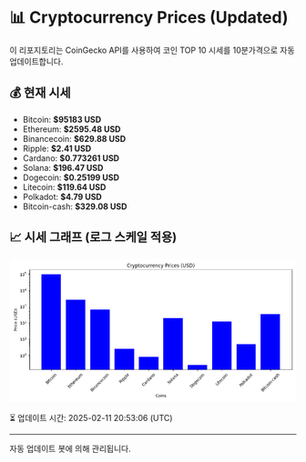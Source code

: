 
# 📊 Cryptocurrency Prices (Updated)

이 리포지토리는 CoinGecko API를 사용하여 코인 TOP 10 시세를 10분가격으로 자동 업데이트합니다.

## 💰 현재 시세
- Bitcoin: **$95183 USD**
- Ethereum: **$2595.48 USD**
- Binancecoin: **$629.88 USD**
- Ripple: **$2.41 USD**
- Cardano: **$0.773261 USD**
- Solana: **$196.47 USD**
- Dogecoin: **$0.25199 USD**
- Litecoin: **$119.64 USD**
- Polkadot: **$4.79 USD**
- Bitcoin-cash: **$329.08 USD**

## 📈 시세 그래프 (로그 스케일 적용)
![Crypto Prices](crypto_prices.png)

⏳ 업데이트 시간: 2025-02-11 20:53:06 (UTC)

---
자동 업데이트 봇에 의해 관리됩니다.
